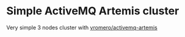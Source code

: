 Simple ActiveMQ Artemis cluster
===============================

Very simple 3 nodes cluster with [vromero/activemq-artemis](https://hub.docker.com/r/vromero/activemq-artemis/)
